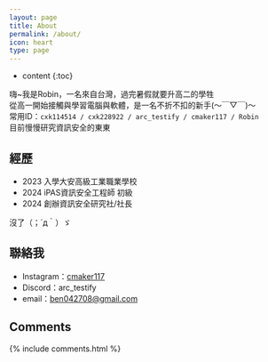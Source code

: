 ```yaml
---
layout: page
title: About
permalink: /about/
icon: heart
type: page
---
```


* content
{:toc}

嗨~我是Robin，一名來自台灣，過完暑假就要升高二的學牲<br>
從高一開始接觸與學習電腦與軟體，是一名不折不扣的新手(〜￣▽￣)〜<br>
常用ID：`cxk114514 / cxk228922 / arc_testify / cmaker117 / Robin`<br>
目前慢慢研究資訊安全的東東<br>

## 經歷
* 2023 入學大安高級工業職業學校
* 2024 iPAS資訊安全工程師 初級
* 2024 創辦資訊安全研究社/社長

沒了（；´д｀）ゞ<br>

## 聯絡我

* Instagram：[cmaker117](https://www.instagram.com/cmaker117/)
* Discord：arc_testify
* email：ben042708@gmail.com

## Comments

{% include comments.html %}
